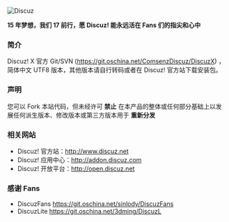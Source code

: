 ![Discuz](http://git.oschina.net/uploads/images/2016/1222/210445_0d4ab69a_1157835.png)

 **15 年梦想，我们 17 前行，愿 Discuz! 能永远活在 Fans 们的指尖和心中** 

### **简介** 

Discuz! X 官方 Git/SVN (https://git.oschina.net/ComsenzDiscuz/DiscuzX) ，简体中文 UTF8 版本，其他版本请自行转码或者在 Discuz! 官方站下载安装包。

### **声明**
您可以 Fork 本站代码，但未经许可 **禁止** 在本产品的整体或任何部分基础上以发展任何派生版本、修改版本或第三方版本用于 **重新分发** 

### **相关网站**
 
- Discuz! 官方站：http://www.discuz.net
- Discuz! 应用中心：http://addon.discuz.com
- Discuz! 开放平台：http://open.discuz.net

### **感谢 Fans**

- DiscuzFans https://git.oschina.net/sinlody/DiscuzFans
- DiscuzLite https://git.oschina.net/3dming/DiscuzL